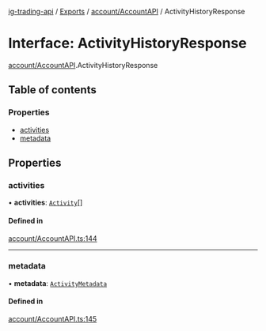 [ig-trading-api](../README.md) / [Exports](../modules.md) / [account/AccountAPI](../modules/account_AccountAPI.md) / ActivityHistoryResponse

# Interface: ActivityHistoryResponse

[account/AccountAPI](../modules/account_AccountAPI.md).ActivityHistoryResponse

## Table of contents

### Properties

- [activities](account_AccountAPI.ActivityHistoryResponse.md#activities)
- [metadata](account_AccountAPI.ActivityHistoryResponse.md#metadata)

## Properties

### activities

• **activities**: [`Activity`](account_AccountAPI.Activity.md)[]

#### Defined in

[account/AccountAPI.ts:144](https://github.com/bennycode/ig-trading-api/blob/98182c7/src/account/AccountAPI.ts#L144)

---

### metadata

• **metadata**: [`ActivityMetadata`](account_AccountAPI.ActivityMetadata.md)

#### Defined in

[account/AccountAPI.ts:145](https://github.com/bennycode/ig-trading-api/blob/98182c7/src/account/AccountAPI.ts#L145)

